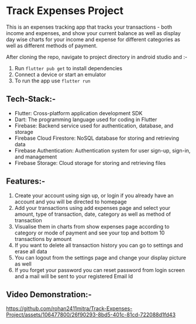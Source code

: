 # Track Expenses Project
This is an expenses tracking app that tracks your transactions - both income and expenses, and show your current balance as well as display day wise charts for your income and expense for different categories as well as different methods of payment. 

After cloning the repo, navigate to project directory in android studio and :-

1. Run ```flutter pub get``` to install dependencies
2. Connect a device or start an emulator
3. To run the app use ```flutter run```

## Tech-Stack:-

* Flutter: Cross-platform application development SDK
* Dart: The programming language used for coding in Flutter
* Firebase: Backend service used for authentication, database, and storage
* Firebase Cloud Firestore: NoSQL database for storing and retrieving data
* Firebase Authentication: Authentication system for user sign-up, sign-in, and management
* Firebase Storage: Cloud storage for storing and retrieving files

## Features:-
1. Create your account using sign up, or login if you already have an account and you will be directed to homepage
2. Add your transactions using add expenses page and select your amount, type of transaction, date, category as well as method of transaction
3. Visualise them in charts from show expenses page according to category or mode of payment and see your top and bottom 10 transactions by amount
4. If you want to delete all transaction history you can go to settings and erase all data
5. You can logout from the settings page and change your display picture as well
6. If you forget your password you can reset password from login screen and a mail will be sent to your registered Email Id

## Video Demonstration:-

https://github.com/rohan2411mitra/Track-Expenses-Project/assets/106477800/26f90293-8bd5-401c-81cd-722088d1fd43



